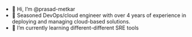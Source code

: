 - 👋 Hi, I’m @prasad-metkar
- 👀 Seasoned DevOps/cloud engineer with over 4 years of experience in deploying and managing cloud-based solutions. 
- 🌱 I’m currently learning different-different SRE tools



